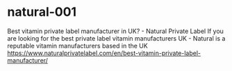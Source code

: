 # natural-001
 Best vitamin private label manufacturer in UK? - Natural Private Label
 If you are looking for the best private label vitamin manufacturers UK - Natural is a reputable vitamin manufacturers based in the UK
 https://www.naturalprivatelabel.com/en/best-vitamin-private-label-manufacturer/
